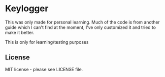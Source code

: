 # Keylogger

This was only made for personal learning.
Much of the code is from another guide which I can't find at the moment, I've only customized it and
tried to make it better.

This is only for learning/testing purposes

## License
MIT license - please see LICENSE file.